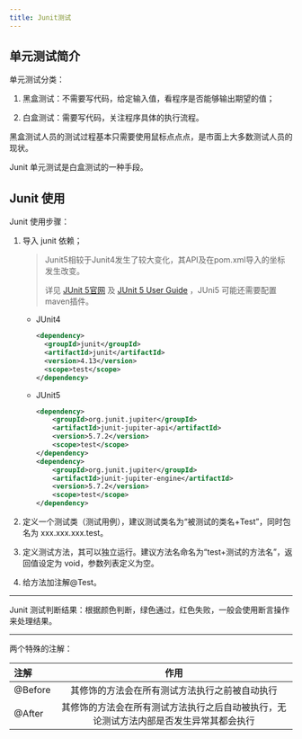```yaml
---
title: Junit测试
---
```


## 单元测试简介

单元测试分类：

1. 黑盒测试：不需要写代码，给定输入值，看程序是否能够输出期望的值；

2. 白盒测试：需要写代码，关注程序具体的执行流程。

黑盒测试人员的测试过程基本只需要使用鼠标点点点，是市面上大多数测试人员的现状。

Junit 单元测试是白盒测试的一种手段。

## Junit 使用

Junit 使用步骤：

1. 导入 junit 依赖；

    > Junit5相较于Junit4发生了较大变化，其API及在pom.xml导入的坐标发生改变。
    >
    > 详见 [JUnit 5官网](https://junit.org/junit5/) 及 [JUnit 5 User Guide](https://junit.org/junit5/docs/current/user-guide/#running-tests-build-maven) ，JUni5 可能还需要配置maven插件。

    - JUnit4

        ```xml
        <dependency>
          <groupId>junit</groupId>
          <artifactId>junit</artifactId>
          <version>4.13</version>
          <scope>test</scope>
        </dependency>
        ```

    - JUnit5

        ```xml
        <dependency>
            <groupId>org.junit.jupiter</groupId>
            <artifactId>junit-jupiter-api</artifactId>
            <version>5.7.2</version>
            <scope>test</scope>
        </dependency>
        <dependency>
            <groupId>org.junit.jupiter</groupId>
            <artifactId>junit-jupiter-engine</artifactId>
            <version>5.7.2</version>
            <scope>test</scope>
        </dependency>
        ```

2. 定义一个测试类（测试用例），建议测试类名为“被测试的类名+Test”，同时包名为 xxx.xxx.xxx.test。

3. 定义测试方法，其可以独立运行。建议方法名命名为“test+测试的方法名”，返回值设定为 void，参数列表定义为空。

4. 给方法加注解@Test。

---

Junit 测试判断结果：根据颜色判断，绿色通过，红色失败，一般会使用断言操作来处理结果。

---

两个特殊的注解：

| 注解    |                             作用                             |
| :------ | :----------------------------------------------------------: |
| @Before |        其修饰的方法会在所有测试方法执行之前被自动执行        |
| @After  | 其修饰的方法会在所有测试方法执行之后自动被执行，无论测试方法内部是否发生异常其都会执行 |

